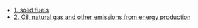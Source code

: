 * [1. solid fuels](CRF1B1.md)
* [2. Oil, natural gas and other emissions from energy production](CRF1B2.md)
